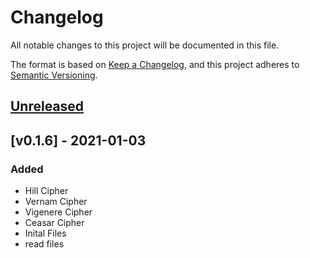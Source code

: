# Changelog

All notable changes to this project will be documented in this file.

The format is based on [Keep a Changelog](https://keepachangelog.com/en/1.0.0/), and this project adheres to [Semantic Versioning](https://semver.org/spec/v2.0.0.html).

## [Unreleased]

## [v0.1.6] - 2021-01-03

### Added

- Hill Cipher
- Vernam Cipher
- Vigenere Cipher
- Ceasar Cipher
- Inital Files
- read files

[Unreleased]: https://github.com/TheDigitalPhoenixX/Encryption-Techniques/compare/v0.1.0...HEAD
[v1.0.0]: https://github.com/TheDigitalPhoenixX/Encryption-Techniques/compare/v0.3.0...v1.0.0
[v0.1.0]: https://github.com/TheDigitalPhoenixX/Encryption-Techniques/releases/tag/v0.1.0
